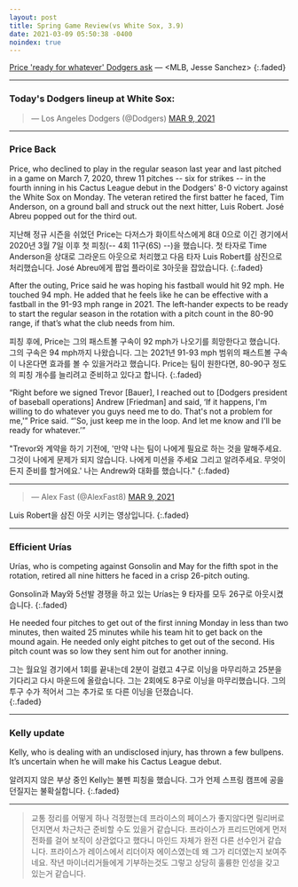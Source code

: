 ```yaml
---
layout: post
title: Spring Game Review(vs White Sox, 3.9)
date: 2021-03-09 05:50:38 -0400
noindex: true
---
```


[Price 'ready for whatever' Dodgers ask](https://www.mlb.com/dodgers/news/david-price-spring-training-2021-debut) &mdash; <MLB, Jesse Sanchez>
{:.faded}

---

### Today's Dodgers lineup at White Sox:

<script async src="//platform.twitter.com/widgets.js" charset="utf-8"></script>
<blockquote class="twitter-tweet" data-lang="en">
  &mdash; Los Angeles Dodgers (@Dodgers)
  <a href="https://twitter.com/Dodgers/status/1368966004106088448">MAR 9, 2021</a>
</blockquote>

---

### Price Back
Price, who declined to play in the regular season last year and last pitched in a game on March 7, 2020, threw 11 pitches -- six for strikes -- in the fourth inning in his Cactus League debut in the Dodgers' 8-0 victory against the White Sox on Monday. The veteran retired the first batter he faced, Tim Anderson, on a ground ball and struck out the next hitter, Luis Robert. José Abreu popped out for the third out.

지난해 정규 시즌을 쉬었던 Price는 다저스가 화이트삭스에게 8대 0으로 이긴 경기에서 2020년 3월 7일 이후 첫 피칭(-- 4회 11구(6S) --)을 했습니다. 첫 타자로 Time Anderson을 상대로 그라운드 아웃으로 처리했고 다음 타자 Luis Robert를 삼진으로 처리했습니다. José Abreu에게 팝업 플라이로 3아웃을 잡았습니다.
{:.faded}

After the outing, Price said he was hoping his fastball would hit 92 mph. He touched 94 mph. He added that he feels like he can be effective with a fastball in the 91-93 mph range in 2021. The left-hander expects to be ready to start the regular season in the rotation with a pitch count in the 80-90 range, if that’s what the club needs from him.

피칭 후에, Price는 그의 패스트볼 구속이 92 mph가 나오기를 희망한다고 했습니다. 그의 구속은 94 mph까지 나왔습니다. 그는 2021년 91-93 mph 범위의 패스트볼 구속이 나온다면 효과를 볼 수 있을거라고 했습니다. Price는 팀이 원한다면, 80-90구 정도의 피칭 개수를 늘리려고 준비하고 있다고 합니다.
{:.faded}

“Right before we signed Trevor [Bauer], I reached out to [Dodgers president of baseball operations] Andrew [Friedman] and said, ‘If it happens, I'm willing to do whatever you guys need me to do. That's not a problem for me,'” Price said. “'So, just keep me in the loop. And let me know and I'll be ready for whatever.’”

"Trevor와 계약을 하기 기전에, '만약 나는 팀이 나에게 필요로 하는 것을 말해주세요. 그것이 나에게 문제가 되지 않습니다. 나에게 미션을 주세요 그리고 알려주세요. 무엇이든지 준비를 할거에요.' 나는 Andrew와 대화를 했습니다."
{:.faded}

---

<script async src="//platform.twitter.com/widgets.js" charset="utf-8"></script>
<blockquote class="twitter-tweet" data-lang="en">
  &mdash; Alex Fast (@AlexFast8)
  <a href="https://twitter.com/AlexFast8/status/1369033821828616196">MAR 9, 2021</a>
</blockquote>

Luis Robert을 삼진 아웃 시키는 영상입니다.
{:.faded}

---

### Efficient Urías
Urías, who is competing against Gonsolin and May for the fifth spot in the rotation, retired all nine hitters he faced in a crisp 26-pitch outing.

Gonsolin과 May와 5선발 경쟁을 하고 있는 Urías는 9 타자를 모두 26구로 아웃시켰습니다.
{:.faded}

He needed four pitches to get out of the first inning Monday in less than two minutes, then waited 25 minutes while his team hit to get back on the mound again. He needed only eight pitches to get out of the second. His pitch count was so low they sent him out for another inning.

그는 월요일 경기에서 1회를 끝내는데 2분이 걸렸고 4구로 이닝을 마무리하고 25분을 기다리고 다시 마운드에 올랐습니다. 그는 2회에도 8구로 이닝을 마무리했습니다. 그의 투구 수가 적어서 그는 추가로 또 다른 이닝을 던졌습니다.  
{:.faded}

---

### Kelly update
Kelly, who is dealing with an undisclosed injury, has thrown a few bullpens. It’s uncertain when he will make his Cactus League debut.

알려지지 않은 부상 중인 Kelly는 불펜 피칭을 했습니다. 그가 언제 스프링 캠프에 공을 던질지는 불확실합니다.
{:.faded}

---

> 교통 정리를 어떻게 하나 걱정했는데 프라이스의 페이스가 좋지않다면 릴리버로 던지면서 차근차근 준비할 수도 있을거 같습니다. 프라이스가 프리드먼에게 먼저 전화를 걸어 보직이 상관없다고 했다니 마인드 자체가 완전 다른 선수인거 같습니다. 프라이스가 레이스에서 리더이자 에이스였는데 왜 그가 리더였는지 보여주네요. 작년 마이너리거들에게 기부하는것도 그렇고 상당히 훌륭한 인성을 갖고 있는거 같습니다.
